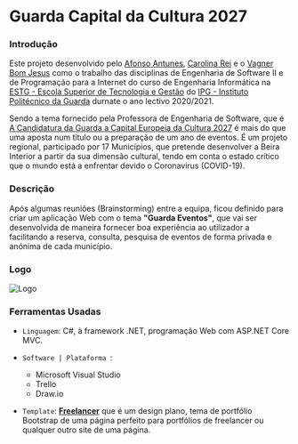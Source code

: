 # Guarda Capital da Cultura 2027

### Introdução 

Este projeto  desenvolvido pelo [Afonso Antunes](https://github.com/AfonsoAntunes), [Carolina Rei](https://github.com/CarolinaRei) e o [Vagner Bom Jesus](https://github.com/VagnerBomJesus) como o trabalho das disciplinas de Engenharia de Software II e de Programação para a Internet do curso de Engenharia Informática na [ESTG - Escola Superior de Tecnologia e Gestão](http://www.estg.ipg.pt/) do [IPG - Instituto Politécnico da Guarda](http://www.ipg.pt/) durnate o ano lectivo 2020/2021.

Sendo a tema fornecido pela Professora de Engenharia de Software, que é [A Candidatura da Guarda a Capital Europeia da Cultura 2027](https://www.guarda2027.pt/) é mais do que uma aposta num título ou a preparação de um ano de eventos. É um projeto regional, participado por 17 Municípios, que pretende desenvolver a Beira Interior a partir da sua dimensão cultural, tendo em conta o estado crítico que o mundo está a enfrentar devido o Coronavirus (COVID-19).


### Descrição 

Após algumas reuniões (Brainstorming) entre a equipa, ficou definido para criar um aplicação Web com o tema **"Guarda Eventos"**, que vai ser desenvolvida de maneira fornecer boa experiência ao utilizador a facilitando a reserva, consulta, pesquisa de eventos de forma privada e anónima de cada município.


### Logo

![Logo](https://user-images.githubusercontent.com/48354097/99158054-8dd72780-26c6-11eb-8f59-cb9565f7210f.png)


### Ferramentas Usadas 
- `Linguagem`: C#, à framework .NET, programação Web com ASP.NET Core MVC.
- `Software | Plataforma `: 
    - Microsoft Visual Studio 
    - Trello
    - Draw.io
    
- `Template`:  [**Freelancer**](https://startbootstrap.com/theme/freelancer)  que é um design plano, tema de portfólio Bootstrap de uma página perfeito para portfólios de freelancer ou qualquer outro site de uma página.
